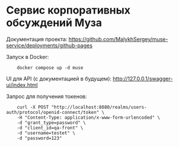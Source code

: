 # Сервис корпоративных обсуждений Муза

Документация проекта: https://github.com/MalykhSergey/muse-service/deployments/github-pages

Запуск в Docker: 
```shell 
    docker compose up -d muse
```

UI для API (с документацией в будущем): http://127.0.0.1/swagger-ui/index.html

Запрос для получения токенов:
```shell
    curl -X POST "http://localhost:8080/realms/users-auth/protocol/openid-connect/token" \
    -H "Content-Type: application/x-www-form-urlencoded" \
    -d "grant_type=password" \
    -d "client_id=qa-front" \
    -d "username=testet" \
    -d "password=123"
```
